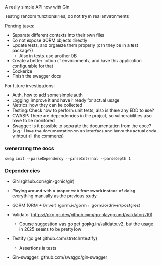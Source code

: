 A really simple API now with Gin

Testing random functionalities, do not try in real environments


Pending tasks:
 - Separate different contexts into their own files
 - Do not expose GORM objects directly
 - Update tests, and organize them properly (can they be in a test package?)
   - Also in tests, use another DB
 - Create a better notion of environments, and have this application configurable for that
 - Dockerize
 - Finish the swagger docs

For future investigations:
 - Auth, how to add some simple auth
 - Logging: improve it and have it ready for actual usage
 - Metrics: how they can be collected
 - Testing: Check how to perform unit tests, also is there any BDD to use?
 - OWASP: There are dependencies in the project, so vulnerabilities also have to be monitored
 - Swagger: Is it possible to separate the documentation from the code? (e.g.: Have the documentation on an interface and leave the actual code wihtout all the comments)


### Generating the docs

```
swag init --parseDependency --parseInternal --parseDepth 1
``` 

### Dependencies

- GIN (github.com/gin-gonic/gin)
 - Playing around with a proper web framework instead of doing everything manually as the previous study

- GORM (ORM + Driver) (gorm.io/gorm + gorm.io/driver/postgres) 

- Validator (https://pkg.go.dev/github.com/go-playground/validator/v10)
   - Course suggestion was go get gopkg.in/validator.v2, but the usage in 2025 seems to be pretty low

- Testify (go get github.com/stretchr/testify)
   - Assertions in tests

- Gin-swagger: github.com/swaggo/gin-swagger
